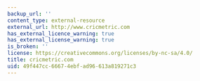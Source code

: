 ```yaml
---
backup_url: ''
content_type: external-resource
external_url: http://www.cricmetric.com
has_external_licence_warning: true
has_external_license_warning: true
is_broken: ''
license: https://creativecommons.org/licenses/by-nc-sa/4.0/
title: cricmetric.com
uid: 49f447cc-6667-4ebf-ad96-613a819271c3
---
```

